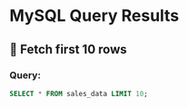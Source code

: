 # MySQL Query Results

## 📌 Fetch first 10 rows
### Query:
```sql
SELECT * FROM sales_data LIMIT 10;
